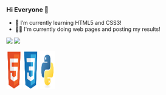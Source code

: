 ### Hi Everyone 👋

- 🌱 I’m currently learning HTML5 and CSS3!
- 👨‍💻 I'm currently doing web pages and posting my results!

<div>
  <img height="180em" src="https://github-readme-stats.vercel.app/api?username=jlrocha99&show_icon=true&theme=dracula&include_all_commits=true&count_private=true"/>
  <img height="180em" src="https://github-readme-stats.vercel.app/api/top-langs?username=jlrocha99&layout=compact&theme=dracula"/>
 </div>
 
 <div style="display: inline_block"><br>
  
  <img align="center" alt="Rafa-HTML" height="100" width="40" src="https://raw.githubusercontent.com/devicons/devicon/master/icons/html5/html5-original.svg">
  <img align="center" alt="Rafa-CSS" height="100" width="40" src="https://raw.githubusercontent.com/devicons/devicon/master/icons/css3/css3-original.svg">
  <img align="center" alt="Rafa-Python" height="100" width="40" src="https://raw.githubusercontent.com/devicons/devicon/master/icons/python/python-original.svg">

    



